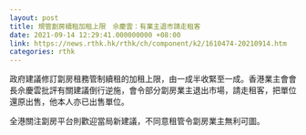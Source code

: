 ```yaml
---
layout: post
title: 規管劏房續租加租上限　佘慶雲：有業主退市請走租客
date: 2021-09-14 12:29:41.000000000 +08:00
link: https://news.rthk.hk/rthk/ch/component/k2/1610474-20210914.htm
categories: rthk
---
```


政府建議修訂劏房租務管制續租的加租上限，由一成半收緊至一成。香港業主會會長佘慶雲批評有關建議倒行逆施，會令部分劏房業主退出市場，請走租客，把單位還原出售，他本人亦已出售單位。

全港關注劏房平台則歡迎當局新建議，不同意租管令劏房業主無利可圖。
